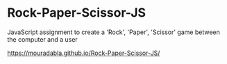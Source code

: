 # Rock-Paper-Scissor-JS
JavaScript assignment to create a 'Rock', 'Paper', 'Scissor' game between the computer and a user

https://mouradabla.github.io/Rock-Paper-Scissor-JS/
